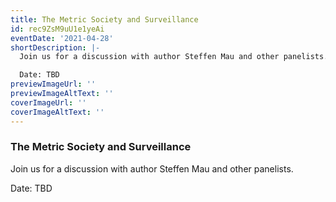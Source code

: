 ```yaml
---
title: The Metric Society and Surveillance
id: rec9ZsM9uU1e1yeAi
eventDate: '2021-04-28'
shortDescription: |-
  Join us for a discussion with author Steffen Mau and other panelists.

  Date: TBD
previewImageUrl: ''
previewImageAltText: ''
coverImageUrl: ''
coverImageAltText: ''
---
```

### The Metric Society and Surveillance

Join us for a discussion with author Steffen Mau and other panelists.

Date: TBD
